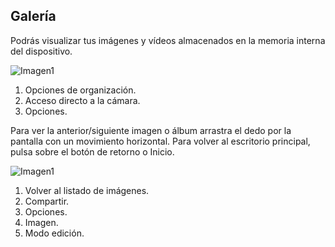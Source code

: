 ## Galería

Podrás visualizar tus imágenes y vídeos almacenados en la memoria interna del dispositivo.

![Imagen1](http://static.energysistem.com/images/manuals/42674/56e997060a1dc.jpg) <br>

1. Opciones de organización.
2. Acceso directo a la cámara.
3. Opciones.


Para ver la anterior/siguiente imagen o álbum arrastra el dedo por la pantalla con un movimiento horizontal.
Para volver al escritorio principal, pulsa sobre el botón de retorno o Inicio.

![Imagen1]()

1. Volver al listado de imágenes.
2. Compartir.
3. Opciones.
4. Imagen.
5. Modo edición.
